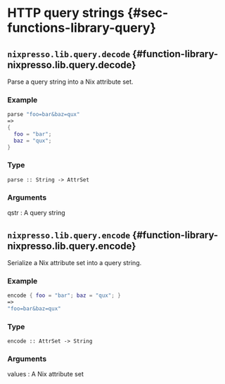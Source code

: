 # HTTP query strings {#sec-functions-library-query}


## `nixpresso.lib.query.decode` {#function-library-nixpresso.lib.query.decode}

Parse a query string into a Nix attribute set.

### Example

```nix
parse "foo=bar&baz=qux"
=>
{
  foo = "bar";
  baz = "qux";
}
```

### Type

```
parse :: String -> AttrSet
```

### Arguments

qstr
: A query string

## `nixpresso.lib.query.encode` {#function-library-nixpresso.lib.query.encode}

Serialize a Nix attribute set into a query string.

### Example

```nix
encode { foo = "bar"; baz = "qux"; }
=>
"foo=bar&baz=qux"
```

### Type

```
encode :: AttrSet -> String
```

### Arguments

values
: A Nix attribute set


